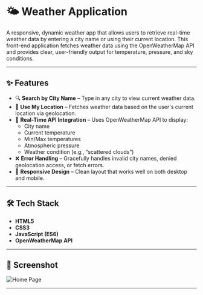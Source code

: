 # 🌤️ Weather Application

A responsive, dynamic weather app that allows users to retrieve real-time weather data by entering a city name or using their current location. This front-end application fetches weather data using the OpenWeatherMap API and provides clear, user-friendly output for temperature, pressure, and sky conditions.

---

## ✨ Features

- 🔍 **Search by City Name** – Type in any city to view current weather data.
- 📍 **Use My Location** – Fetches weather data based on the user's current location via geolocation.
- 📡 **Real-Time API Integration** – Uses OpenWeatherMap API to display:
  - City name
  - Current temperature
  - Min/Max temperatures
  - Atmospheric pressure
  - Weather condition (e.g., “scattered clouds”)
- ❌ **Error Handling** – Gracefully handles invalid city names, denied geolocation access, or fetch errors.
- 📱 **Responsive Design** – Clean layout that works well on both desktop and mobile.

---

## 🛠️ Tech Stack

- **HTML5**
- **CSS3**
- **JavaScript (ES6)**
- **OpenWeatherMap API**

---

## 📸 Screenshot

![Home Page](screenshots/weather-application.png)



---


